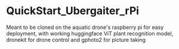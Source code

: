 # QuickStart_Ubergaiter_rPi
Meant to be cloned on the aquatic drone's raspberry pi for easy deployment, with working huggingface ViT plant recognition model, dronekit for drone control and gphoto2 for picture taking
